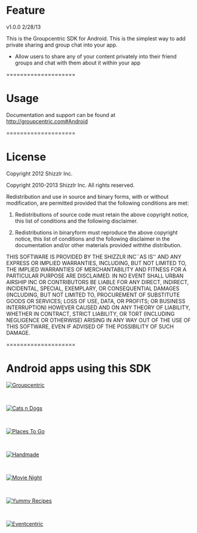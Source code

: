 Feature
====================

v1.0.0  2/28/13

This is the Groupcentric SDK for Android.
This is the simplest way to add private sharing and group chat into your app.

<ul>
<li>Allow users to share any of your content privately into their friend groups and chat with them about it within your app</li>
</ul>

====================

Usage
====================

Documentation and support can be found at http://groupcentric.com#Android

====================


License
====================

Copyright 2012 Shizzlr Inc.
 

 Copyright 2010-2013 Shizzlr Inc. All rights reserved.
 
 Redistribution and use in source and binary forms, with or without
 modification, are permitted provided that the following conditions are met:
 
 1. Redistributions of source code must retain the above copyright notice, this
 list of conditions and the following disclaimer.
 
 2. Redistributions in binaryform must reproduce the above copyright notice,
 this list of conditions and the following disclaimer in the documentation
 and/or other materials provided withthe distribution.
 
 THIS SOFTWARE IS PROVIDED BY THE SHIZZLR INC``AS IS'' AND ANY EXPRESS OR
 IMPLIED WARRANTIES, INCLUDING, BUT NOT LIMITED TO, THE IMPLIED WARRANTIES OF
 MERCHANTABILITY AND FITNESS FOR A PARTICULAR PURPOSE ARE DISCLAIMED. IN NO
 EVENT SHALL URBAN AIRSHIP INC OR CONTRIBUTORS BE LIABLE FOR ANY DIRECT,
 INDIRECT, INCIDENTAL, SPECIAL, EXEMPLARY, OR CONSEQUENTIAL DAMAGES (INCLUDING,
 BUT NOT LIMITED TO, PROCUREMENT OF SUBSTITUTE GOODS OR SERVICES; LOSS OF USE,
 DATA, OR PROFITS; OR BUSINESS INTERRUPTION) HOWEVER CAUSED AND ON ANY THEORY OF
 LIABILITY, WHETHER IN CONTRACT, STRICT LIABILITY, OR TORT (INCLUDING NEGLIGENCE
 OR OTHERWISE) ARISING IN ANY WAY OUT OF THE USE OF THIS SOFTWARE, EVEN IF
 ADVISED OF THE POSSIBILITY OF SUCH DAMAGE.

====================

Android apps using this SDK
====================

<a href="http://groupcentric.com" target="_blank"><img src="http://groupcentric.com/img/support/gc_appicon_72.png" alt="Groupcentric" /></a>

 &nbsp;  &nbsp; 
 
 <a href="http://groupcentric.com/catsndogs" target="_blank"><img src="http://groupcentric.com/img/appicons/thumbs/cnd@2x.png" alt="Cats n Dogs" /></a>

 &nbsp;  &nbsp; 
 
 <a href="http://groupcentric.com/placestogo" target="_blank"><img src="http://groupcentric.com/img/appicons/thumbs/p2g@2x.png" alt="Places To Go" /></a>
 
  &nbsp;  &nbsp; 
  
 <a href="http://groupcentric.com/handmade" target="_blank"><img src="http://groupcentric.com/img/appicons/thumbs/hm@2x.png" alt="Handmade" /></a>
 
  &nbsp;  &nbsp; 
  
 <a href="http://groupcentric.com/movienight" target="_blank"><img src="http://groupcentric.com/img/appicons/thumbs/mn@2x.png" alt="Movie Night" /></a>
 
  &nbsp;  &nbsp; 
  
 <a href="http://groupcentric.com/yummyrecipes" target="_blank"><img src="http://groupcentric.com/img/appicons/thumbs/yr@2x.png" alt="Yummy Recipes" /></a>
   
  &nbsp;  &nbsp; 
  
 <a href="http://groupcentric.com/eventcentric" target="_blank"><img src="http://groupcentric.com/img/appicons/thumbs/ec@2x.png" alt="Eventcentric" /></a>
